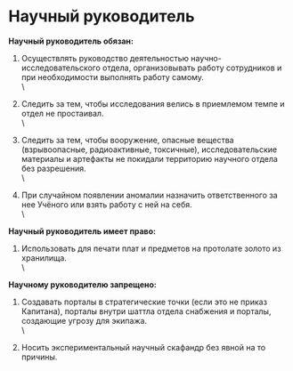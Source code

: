 # Научный руководитель

**Научный руководитель обязан:**

1. Осуществлять руководство деятельностью научно-исследовательского отдела, организовывать работу сотрудников и при необходимости выполнять работу самому.\
   \

2. Следить за тем, чтобы исследования велись в приемлемом темпе и отдел не простаивал.\
   \

3. Следить за тем, чтобы вооружение, опасные вещества (взрывоопасные, радиоактивные, токсичные), исследовательские материалы и артефакты не покидали территорию научного отдела без разрешения.\
   \

4. При случайном появлении аномалии назначить ответственного за нее Учёного или взять работу с ней на себя.\
   \


**Научный руководитель имеет право:**

1. Использовать для печати плат и предметов на протолате золото из хранилища.\
   \


**Научному руководителю запрещено:**

1. Создавать порталы в стратегические точки (если это не приказ Капитана), порталы внутри шаттла отдела снабжения и порталы, создающие угрозу для экипажа.\
   \

2. Носить экспериментальный научный скафандр без явной на то причины.
